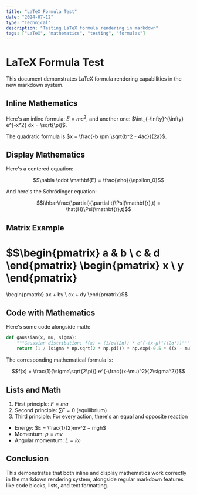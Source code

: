 ```yaml
---
title: "LaTeX Formula Test"
date: "2024-07-12"
type: "Technical"
description: "Testing LaTeX formula rendering in markdown"
tags: ["LaTeX", "mathematics", "testing", "formulas"]
---
```


# LaTeX Formula Test

This document demonstrates LaTeX formula rendering capabilities in the new markdown system.

## Inline Mathematics

Here's an inline formula: $E = mc^2$, and another one: $\int_{-\infty}^{\infty} e^{-x^2} dx = \sqrt{\pi}$.

The quadratic formula is $x = \frac{-b \pm \sqrt{b^2 - 4ac}}{2a}$.

## Display Mathematics

Here's a centered equation:

$$\nabla \cdot \mathbf{E} = \frac{\rho}{\epsilon_0}$$

And here's the Schrödinger equation:

$$i\hbar\frac{\partial}{\partial t}\Psi(\mathbf{r},t) = \hat{H}\Psi(\mathbf{r},t)$$

## Matrix Example

$$\begin{pmatrix}
a & b \\
c & d
\end{pmatrix}
\begin{pmatrix}
x \\
y
\end{pmatrix}
=
\begin{pmatrix}
ax + by \\
cx + dy
\end{pmatrix}$$

## Code with Mathematics

Here's some code alongside math:

```python
def gaussian(x, mu, sigma):
    """Gaussian distribution: f(x) = (1/σ√(2π)) * e^(-(x-μ)²/(2σ²))"""
    return (1 / (sigma * np.sqrt(2 * np.pi))) * np.exp(-0.5 * ((x - mu) / sigma)**2)
```

The corresponding mathematical formula is:

$$f(x) = \frac{1}{\sigma\sqrt{2\pi}} e^{-\frac{(x-\mu)^2}{2\sigma^2}}$$

## Lists and Math

1. First principle: $F = ma$
2. Second principle: $\sum F = 0$ (equilibrium)
3. Third principle: For every action, there's an equal and opposite reaction

- Energy: $E = \frac{1}{2}mv^2 + mgh$
- Momentum: $p = mv$
- Angular momentum: $L = I\omega$

## Conclusion

This demonstrates that both inline and display mathematics work correctly in the markdown rendering system, alongside regular markdown features like code blocks, lists, and text formatting.